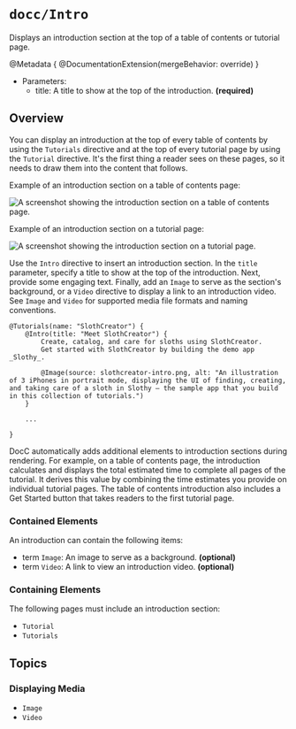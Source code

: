 # ``docc/Intro``

Displays an introduction section at the top of a table of contents or tutorial page.

@Metadata {
    @DocumentationExtension(mergeBehavior: override)
}

- Parameters:
    - title: A title to show at the top of the introduction. **(required)**

## Overview

You can display an introduction at the top of every table of contents by using the ``Tutorials`` directive and at the top of every tutorial page by using the ``Tutorial`` directive. It's the first thing a reader sees on these pages, so it needs to draw them into the content that follows.

Example of an introduction section on a table of contents page:

![A screenshot showing the introduction section on a table of contents page.](tutorial-intro-toc)

Example of an introduction section on a tutorial page:

![A screenshot showing the introduction section on a tutorial page.](tutorial-intro-tutorialpage)

Use the `Intro` directive to insert an introduction section. In the `title` parameter, specify a title to show at the top of the introduction. Next, provide some engaging text. Finally, add an `Image` to serve as the section's background, or a `Video` directive to display a link to an introduction video. See ``Image`` and ``Video`` for supported media file formats and naming conventions.

```
@Tutorials(name: "SlothCreator") {
    @Intro(title: "Meet SlothCreator") {
        Create, catalog, and care for sloths using SlothCreator.
        Get started with SlothCreator by building the demo app _Slothy_.
        
        @Image(source: slothcreator-intro.png, alt: "An illustration of 3 iPhones in portrait mode, displaying the UI of finding, creating, and taking care of a sloth in Slothy — the sample app that you build in this collection of tutorials.")
    }
    
    ...
    
}
````

DocC automatically adds additional elements to introduction sections during rendering. For example, on a table of contents page, the introduction calculates and displays the total estimated time to complete all pages of the tutorial. It derives this value by combining the time estimates you provide on individual tutorial pages. The table of contents introduction also includes a Get Started button that takes readers to the first tutorial page.

### Contained Elements

An introduction can contain the following items:

- term ``Image``: An image to serve as a background. **(optional)**
- term ``Video``: A link to view an introduction video. **(optional)**

### Containing Elements

The following pages must include an introduction section:

- ``Tutorial``
- ``Tutorials``

## Topics

### Displaying Media

- ``Image``
- ``Video``

<!-- Copyright (c) 2021 Apple Inc and the Swift Project authors. All Rights Reserved. -->
